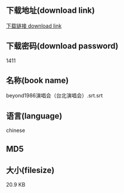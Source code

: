 ## 下载地址(download link)
[下载链接 download link](https://voluble-croquembouche-d321dc.netlify.app/?s=beyond1986%E6%BC%94%E5%94%B1%E4%BC%9A%EF%BC%88%E5%8F%B0%E5%8C%97%E6%BC%94%E5%94%B1%E4%BC%9A%EF%BC%89.srt)

## 下载密码(download password)
1411

## 名称(book name)
beyond1986演唱会（台北演唱会）.srt.srt

## 语言(language)
chinese

## MD5


## 大小(filesize)
20.9 KB
